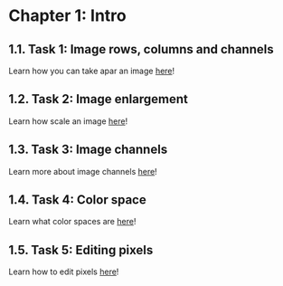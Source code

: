 # Chapter 1: Intro

## 1.1. Task 1: Image rows, columns and channels
Learn how you can take apar an image [here](task_01)!

## 1.2. Task 2: Image enlargement
Learn how scale an image [here](task_02)!

## 1.3. Task 3: Image channels
Learn more about image channels [here](task_03)!

## 1.4. Task 4: Color space
Learn what color spaces are [here](task_04)!

## 1.5. Task 5: Editing pixels
Learn how to edit pixels [here](task_05)!